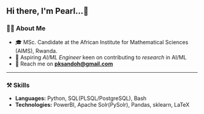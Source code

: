 
## Hi there, I'm **Pearl**...👋

### 🙎‍♀️ About Me
- 🎓 MSc. Candidate at the African Institute for Mathematical Sciences (AIMS), Rwanda.
- 🎯 Aspiring *AI/ML Engineer* keen on contributing to *research* in AI/ML
- 📧 Reach me on **pksandoh@gmail.com**

---

### ⚒ Skills
- **Languages:** Python, SQL(PLSQL/PostgreSQL), Bash
- **Technologies:** PowerBI, Apache Solr(PySolr), Pandas, sklearn, LaTeX


<!--
**PearlPearl-Pearl/PearlPearl-Pearl** is a ✨ _special_ ✨ repository because its `README.md` (this file) appears on your GitHub profile.

Here are some ideas to get you started:

- 🔭 I’m currently working on ...
- 🌱 I’m currently learning ...
- 👯 I’m looking to collaborate on ...
- 🤔 I’m looking for help with ...
- 💬 Ask me about ...
- 📫 How to reach me: ...
- 😄 Pronouns: ...
- ⚡ Fun fact: ...
-->
